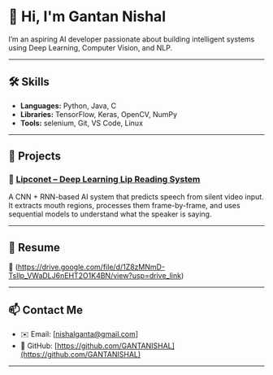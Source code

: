 # 👋 Hi, I'm Gantan Nishal

I’m an aspiring AI developer passionate about building intelligent systems using Deep Learning, Computer Vision, and NLP.

---

## 🛠️ Skills
- **Languages:** Python, Java, C
- **Libraries:** TensorFlow, Keras, OpenCV, NumPy
- **Tools:** selenium, Git, VS Code, Linux

---

## 💼 Projects

### 🔹 [Lipconet – Deep Learning Lip Reading System](https://github.com/GANTANISHAL/Lipconet)
A CNN + RNN-based AI system that predicts speech from silent video input. It extracts mouth regions, processes them frame-by-frame, and uses sequential models to understand what the speaker is saying.

---

## 📄 Resume
📎 (https://drive.google.com/file/d/1Z8zMNmD-TsIlp_VWaDLJ6nEHT2O1K4BN/view?usp=drive_link)

---

## 📫 Contact Me
- ✉️ Email: [nishalganta@gmail.com]
- 🔗 GitHub: [https://github.com/GANTANISHAL](https://github.com/GANTANISHAL)

---


